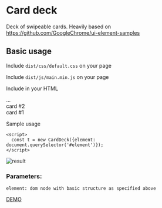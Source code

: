 # Card deck

Deck of swipeable cards. Heavily based on https://github.com/GoogleChrome/ui-element-samples

## Basic usage

Include `dist/css/default.css` on your page

Include `dist/js/main.min.js` on your page

Include in your HTML

  <div class="cs-card-container">
    ...
    <div class="cs-card">card #2</div>
    <div class="cs-card">card #1</div>
  </div>

Sample usage

    <script>
      const t = new CardDeck({element: document.querySelector('#element')});
    </script>

![result](http://i.imgur.com/airbhXs.gif)

### Parameters:

    element: dom node with basic structure as specified above

[DEMO](https://brainly.github.io/ui-components/components/card-deck/)
